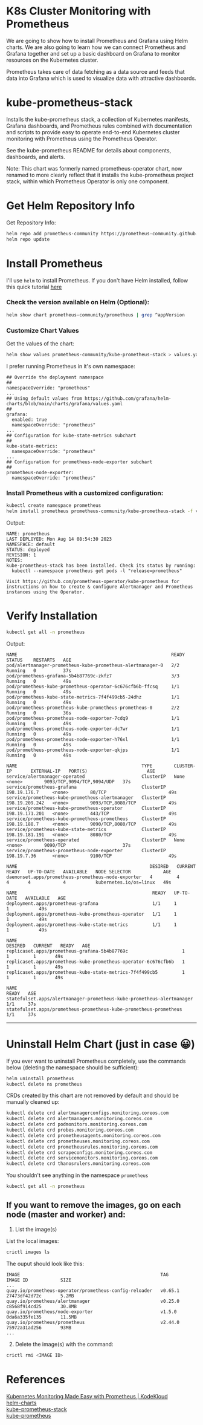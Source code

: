 # K8s Cluster Monitoring with Prometheus
We are going to show how to install Prometheus and Grafana using Helm charts. We are also going to learn how we can connect Prometheus and Grafana together and set up a basic dashboard on Grafana to monitor resources on the Kubernetes cluster.

Prometheus takes care of data fetching as a data source and feeds that data into Grafana which is used to visualize data with attractive dashboards.

# kube-prometheus-stack
Installs the kube-prometheus stack, a collection of Kubernetes manifests, Grafana dashboards, and Prometheus rules combined with documentation and scripts to provide easy to operate end-to-end Kubernetes cluster monitoring with Prometheus using the Prometheus Operator.

See the kube-prometheus README for details about components, dashboards, and alerts.

Note: This chart was formerly named prometheus-operator chart, now renamed to more clearly reflect that it installs the kube-prometheus project stack, within which Prometheus Operator is only one component.

# Get Helm Repository Info
Get Repository Info:
```sh
helm repo add prometheus-community https://prometheus-community.github.io/helm-charts
helm repo update
```

# Install Prometheus
I'll use `helm` to install Prometheus. If you don't have Helm installed, follow this quick tutorial [here](../helm.md)

### Check the version available on Helm (Optional):
```sh
helm show chart prometheus-community/prometheus | grep ^appVersion
```

### Customize Chart Values
Get the values of the chart: 
```sh
helm show values prometheus-community/kube-prometheus-stack > values.yaml
```

I prefer running Prometheus in it's own namespace:
```
## Override the deployment namespace
##
namespaceOverride: "prometheus"
...
## Using default values from https://github.com/grafana/helm-charts/blob/main/charts/grafana/values.yaml
##
grafana:
  enabled: true
  namespaceOverride: "prometheus"
...
## Configuration for kube-state-metrics subchart
##
kube-state-metrics:
  namespaceOverride: "prometheus"
...
## Configuration for prometheus-node-exporter subchart
##
prometheus-node-exporter:
  namespaceOverride: "prometheus"
```

### Install Prometheus with a customized configuration:
```sh
kubectl create namespace prometheus
helm install prometheus prometheus-community/kube-prometheus-stack -f values.yaml
```

Output:
```
NAME: prometheus
LAST DEPLOYED: Mon Aug 14 08:54:30 2023
NAMESPACE: default
STATUS: deployed
REVISION: 1
NOTES:
kube-prometheus-stack has been installed. Check its status by running:
  kubectl --namespace prometheus get pods -l "release=prometheus"

Visit https://github.com/prometheus-operator/kube-prometheus for instructions on how to create & configure Alertmanager and Prometheus instances using the Operator.
```

# Verify Installation
```sh
kubectl get all -n prometheus
```

Output:
```
NAME                                                         READY   STATUS    RESTARTS   AGE
pod/alertmanager-prometheus-kube-prometheus-alertmanager-0   2/2     Running   0          37s
pod/prometheus-grafana-5b4b87769c-zkfz7                      3/3     Running   0          49s
pod/prometheus-kube-prometheus-operator-6c676cfb6b-ffcsq     1/1     Running   0          49s
pod/prometheus-kube-state-metrics-7f4f499cb5-24dhz           1/1     Running   0          49s
pod/prometheus-prometheus-kube-prometheus-prometheus-0       2/2     Running   0          36s
pod/prometheus-prometheus-node-exporter-7cdq9                1/1     Running   0          49s
pod/prometheus-prometheus-node-exporter-dc7wr                1/1     Running   0          49s
pod/prometheus-prometheus-node-exporter-h76xl                1/1     Running   0          49s
pod/prometheus-prometheus-node-exporter-qkjps                1/1     Running   0          49s

NAME                                              TYPE        CLUSTER-IP       EXTERNAL-IP   PORT(S)                      AGE
service/alertmanager-operated                     ClusterIP   None             <none>        9093/TCP,9094/TCP,9094/UDP   37s
service/prometheus-grafana                        ClusterIP   198.19.176.7     <none>        80/TCP                       49s
service/prometheus-kube-prometheus-alertmanager   ClusterIP   198.19.209.242   <none>        9093/TCP,8080/TCP            49s
service/prometheus-kube-prometheus-operator       ClusterIP   198.19.171.201   <none>        443/TCP                      49s
service/prometheus-kube-prometheus-prometheus     ClusterIP   198.19.188.7     <none>        9090/TCP,8080/TCP            49s
service/prometheus-kube-state-metrics             ClusterIP   198.19.181.191   <none>        8080/TCP                     49s
service/prometheus-operated                       ClusterIP   None             <none>        9090/TCP                     37s
service/prometheus-prometheus-node-exporter       ClusterIP   198.19.7.36      <none>        9100/TCP                     49s

NAME                                                 DESIRED   CURRENT   READY   UP-TO-DATE   AVAILABLE   NODE SELECTOR            AGE
daemonset.apps/prometheus-prometheus-node-exporter   4         4         4       4            4           kubernetes.io/os=linux   49s

NAME                                                  READY   UP-TO-DATE   AVAILABLE   AGE
deployment.apps/prometheus-grafana                    1/1     1            1           49s
deployment.apps/prometheus-kube-prometheus-operator   1/1     1            1           49s
deployment.apps/prometheus-kube-state-metrics         1/1     1            1           49s

NAME                                                             DESIRED   CURRENT   READY   AGE
replicaset.apps/prometheus-grafana-5b4b87769c                    1         1         1       49s
replicaset.apps/prometheus-kube-prometheus-operator-6c676cfb6b   1         1         1       49s
replicaset.apps/prometheus-kube-state-metrics-7f4f499cb5         1         1         1       49s

NAME                                                                    READY   AGE
statefulset.apps/alertmanager-prometheus-kube-prometheus-alertmanager   1/1     37s
statefulset.apps/prometheus-prometheus-kube-prometheus-prometheus       1/1     37s
```

---
# Uninstall Helm Chart (just in case 😀)
If you ever want to uninstall Prometheus completely, use the commands below (deleting the namespace should be sufficient):
```sh
helm uninstall prometheus
kubectl delete ns prometheus
```
CRDs created by this chart are not removed by default and should be manually cleaned up:
```sh
kubectl delete crd alertmanagerconfigs.monitoring.coreos.com
kubectl delete crd alertmanagers.monitoring.coreos.com
kubectl delete crd podmonitors.monitoring.coreos.com
kubectl delete crd probes.monitoring.coreos.com
kubectl delete crd prometheusagents.monitoring.coreos.com
kubectl delete crd prometheuses.monitoring.coreos.com
kubectl delete crd prometheusrules.monitoring.coreos.com
kubectl delete crd scrapeconfigs.monitoring.coreos.com
kubectl delete crd servicemonitors.monitoring.coreos.com
kubectl delete crd thanosrulers.monitoring.coreos.com
```

You shouldn't see anything in the namespace `prometheus`
```sh
kubectl get all -n prometheus
```

## If you want to remove the images, go on each node (master and worker) and:
1. List the image(s)

List the local images:
```sh
crictl images ls
```

The ouput should look like this:
```
IMAGE                                                    TAG                 IMAGE ID            SIZE
...
quay.io/prometheus-operator/prometheus-config-reloader   v0.65.1             27473df42d72c       5.2MB
quay.io/prometheus/alertmanager                          v0.25.0             c8568f914cd25       30.8MB
quay.io/prometheus/node-exporter                         v1.5.0              0da6a335fe135       11.5MB
quay.io/prometheus/prometheus                            v2.44.0             75972a31ad256       93MB
...
```

2. Delete the image(s) with the command:
```sh
crictl rmi <IMAGE ID>
```
# References
[Kubernetes Monitoring Made Easy with Prometheus | KodeKloud](https://www.youtube.com/watch?v=6xmWr7p5TE0)  
[helm-charts](https://github.com/prometheus-community/helm-charts)  
[kube-prometheus-stack](https://github.com/prometheus-community/helm-charts/blob/main/charts/kube-prometheus-stack/README.md)  
[kube-prometheus](https://github.com/prometheus-operator/kube-prometheus)  

